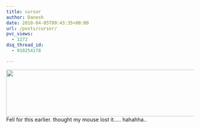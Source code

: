 ```yaml
---
title: cursor
author: Danesh
date: 2010-04-05T09:43:35+00:00
url: /posts/cursor/
pvc_views:
  - 1272
dsq_thread_id:
  - 910254178

---
```

<img loading="lazy" class="alignnone size-full wp-image-2035" title="113924d1245685712funnys" src="/wp-content/uploads/2010/04/113924d1245685712funnys.gif" alt="" width="750" height="125" srcset="/wp-content/uploads/2010/04/113924d1245685712funnys.gif 750w, /wp-content/uploads/2010/04/113924d1245685712funnys-450x75.gif 450w" sizes="(max-width: 750px) 100vw, 750px" />

<!--more-->Fell for this earlier. thought my mouse lost it&#8230;.. hahahha..